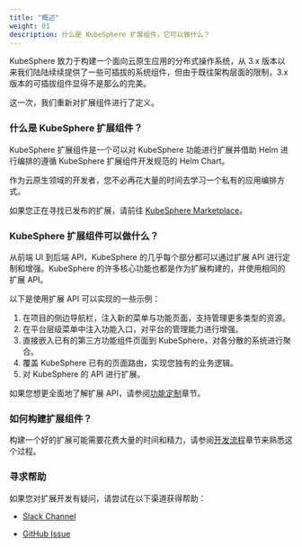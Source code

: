 ```yaml
---
title: "概述"
weight: 01
description: 什么是 KubeSphere 扩展组件，它可以做什么？ 
---
```


KubeSphere 致力于构建一个面向云原生应用的分布式操作系统，从 3.x 版本以来我们陆陆续续提供了一些可插拔的系统组件，但由于既往架构层面的限制，3.x 版本的可插拔组件显得不是那么的完美。

这一次，我们重新对扩展组件进行了定义。

### 什么是 KubeSphere 扩展组件？

KubeSphere 扩展组件是一个可以对 KubeSphere 功能进行扩展并借助 Helm 进行编排的遵循 KubeSphere 扩展组件开发规范的 Helm Chart。

作为云原生领域的开发者，您不必再花大量的时间去学习一个私有的应用编排方式。

如果您正在寻找已发布的扩展，请前往 [KubeSphere Marketplace](https://kubesphere.com.cn/extensions/marketplace/)。

### KubeSphere 扩展组件可以做什么？

从前端 UI 到后端 API，KubeSphere 的几乎每个部分都可以通过扩展 API 进行定制和增强。KubeSphere 的许多核心功能也都是作为扩展构建的，并使用相同的扩展 API。

以下是使用扩展 API 可以实现的一些示例：

1. 在项目的侧边导航栏，注入新的菜单与功能页面，支持管理更多类型的资源。
2. 在平台层级菜单中注入功能入口，对平台的管理能力进行增强。
3. 直接嵌入已有的第三方功能组件页面到 KubeSphere，对各分散的系统进行聚合。
4. 覆盖 KubeSphere 已有的页面路由，实现您独有的业务逻辑。
5. 对 KubeSphere 的 API 进行扩展。

如果您想更全面地了解扩展 API，请参阅[功能定制](../../feature-customization/)章节。

### 如何构建扩展组件？

构建一个好的扩展可能需要花费大量的时间和精力，请参阅[开发流程](../../development-procedure/)章节来熟悉这个过程。


### 寻求帮助

如果您对扩展开发有疑问，请尝试在以下渠道获得帮助：

* [Slack Channel](https://join.slack.com/t/kubesphere/shared_invite/zt-219hq0b5y-el~FMRrJxGM1Egf5vX6QiA)

* [GitHub Issue](https://github.com/kubesphere/kubesphere/issues/new/choose)
